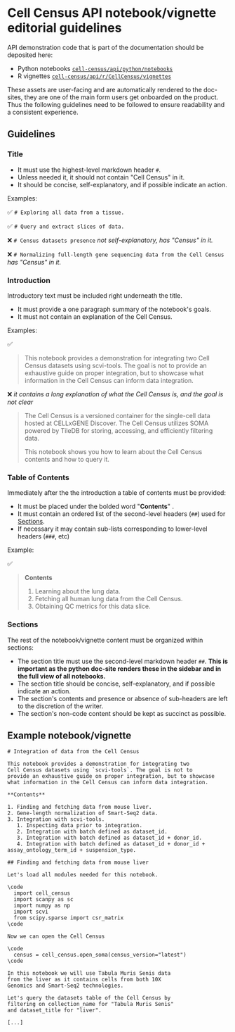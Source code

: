 # Cell Census API notebook/vignette editorial guidelines

API demonstration code that is part of the documentation should be deposited here: 

- Python notebooks [`cell-census/api/python/notebooks`](https://github.com/chanzuckerberg/cell-census/tree/main/api/python/notebooks)
- R vignettes [`cell-census/api/r/CellCensus/vignettes`](https://github.com/chanzuckerberg/cell-census/tree/main/api/r/CellCensus/vignettes)


These assets are user-facing and are automatically rendered to the doc-sites, they are one of the main form users get onboarded on the product. Thus the following guidelines need to be followed to ensure readability and a consistent experience.

## Guidelines

### Title

* It must use the highest-level markdown header `#`.
* Unless needed it, it should not contain "Cell Census" in it.
* It should be concise, self-explanatory, and if possible indicate an action.

Examples:

:white_check_mark: `# Exploring all data from a tissue.`

:white_check_mark: `# Query and extract slices of data.`

:x: `# Census datasets presence` *not self-explanatory, has "Census" in it.*

:x: `# Normalizing full-length gene sequencing data from the Cell Census` *has "Census" in it.*

### Introduction

Introductory text must be included right underneath the title.

* It must provide a one paragraph summary of the notebook's goals.
* It must not contain an explanation of the Cell Census.

Examples: 

:white_check_mark:

> This notebook provides a demonstration for integrating two Cell Census datasets using scvi-tools. The goal is not to provide an exhaustive guide on proper integration, but to showcase what information in the Cell Census can inform data integration.

:x: *it contains a long explanation of what the Cell Census is, and the goal is not clear*

> The Cell Census is a versioned container for the single-cell data hosted at CELLxGENE Discover. The Cell Census utilizes SOMA powered by TileDB for storing, accessing, and efficiently filtering data.
>
>This notebook shows you how to learn about the Cell Census contents and how to query it.

### Table of Contents 

Immediately after the the introduction a table of contents must be provided:

* It must be placed under the bolded word "**Contents**" . 
* It must contain an ordered list of the second-level headers (`##`) used for [Sections](#Sections).
* If necessary it may contain sub-lists corresponding to lower-level headers (`###`, etc)

Example:

:white_check_mark:

> **Contents**
> 
> 1. Learning about the lung data.
> 2. Fetching all human lung data from the Cell Census.
> 3. Obtaining QC metrics for this data slice.

### Sections

The rest of the notebook/vignette content must be organized within sections:

* The section title must use the second-level markdown header `##`. **This is important as the python doc-site renders these in the sidebar and in the full view of all notebooks.**
* The section title should be concise, self-explanatory, and if possible indicate an action.
* The section's contents and presence or absence of sub-headers are left to the discretion of the writer.
* The section's non-code content should be kept as succinct as possible.


## Example notebook/vignette 

```
# Integration of data from the Cell Census

This notebook provides a demonstration for integrating two 
Cell Census datasets using `scvi-tools`. The goal is not to 
provide an exhaustive guide on proper integration, but to showcase 
what information in the Cell Census can inform data integration.

**Contents**

1. Finding and fetching data from mouse liver.
2. Gene-length normalization of Smart-Seq2 data.
3. Integration with scvi-tools.
   1. Inspecting data prior to integration.
   2. Integration with batch defined as dataset_id.
   3. Integration with batch defined as dataset_id + donor_id.
   4. Integration with batch defined as dataset_id + donor_id + assay_ontology_term_id + suspension_type.

## Finding and fetching data from mouse liver

Let's load all modules needed for this notebook.

\code
  import cell_census
  import scanpy as sc
  import numpy as np
  import scvi
  from scipy.sparse import csr_matrix
\code 

Now we can open the Cell Census 

\code 
  census = cell_census.open_soma(census_version="latest")
\code

In this notebook we will use Tabula Muris Senis data 
from the liver as it contains cells from both 10X 
Genomics and Smart-Seq2 technologies.

Let's query the datasets table of the Cell Census by 
filtering on collection_name for "Tabula Muris Senis" 
and dataset_title for "liver".

[...]
```
